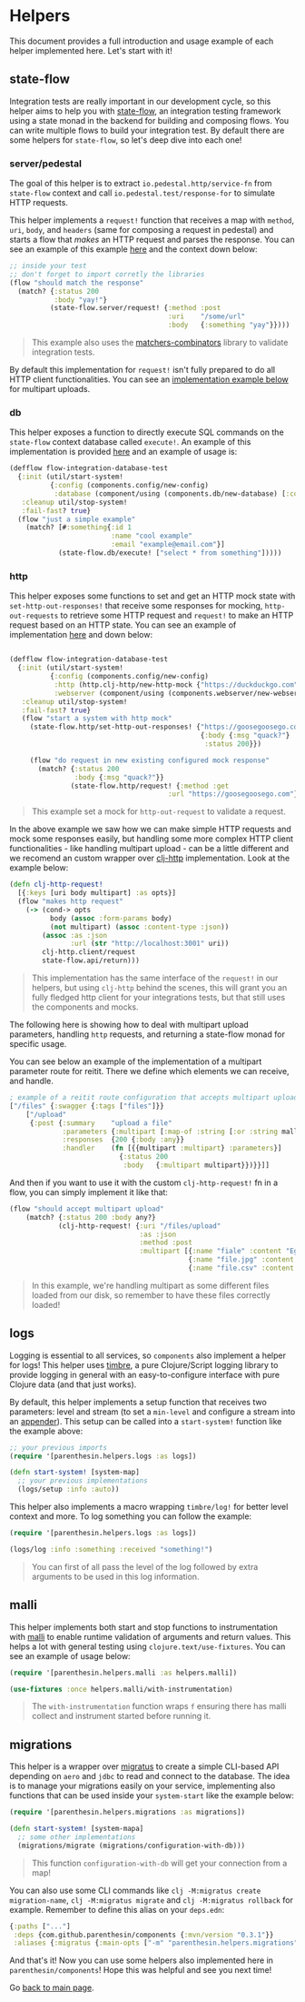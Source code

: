 # Helpers

This document provides a full introduction and usage example of each helper implemented here. Let's start with it!

## state-flow
Integration tests are really important in our development cycle, so this helper aims to help you with [state-flow](https://github.com/nubank/state-flow), an integration testing framework using a state monad in the backend for building and composing flows. You can write multiple flows to build your integration test. By default there are some helpers for `state-flow`, so let's deep dive into each one!

### server/pedestal
The goal of this helper is to extract `io.pedestal.http/service-fn` from `state-flow` context and call `io.pedestal.test/response-for` to simulate HTTP requests.

This helper implements a `request!` function that receives a map with `method`, `uri`, `body`, and `headers` (same for composing a request in pedestal) and starts a flow that *makes* an HTTP request and parses the response. You can see an example of this example [here](https://github.com/parenthesin/components/blob/main/test/integration/parenthesin/schema/system_test.clj#L79) and the context down below:
```clojure
;; inside your test
;; don't forget to import corretly the libraries
(flow "should match the response"
  (match? {:status 200
           :body "yay!"}
          (state-flow.server/request! {:method :post
                                       :uri    "/some/url"
                                       :body   {:something "yay"}})))
```
> This example also uses the [matchers-combinators](https://github.com/nubank/matcher-combinators/) library to validate integration tests.

By default this implementation for `request!` isn't fully prepared to do all HTTP client functionalities. You can see an [implementation example below](#http) for multipart uploads.
### db
This helper exposes a function to directly execute SQL commands on the `state-flow` context database called `execute!`. An example of this implementation is provided [here](https://github.com/parenthesin/components/blob/main/test/integration/parenthesin/db/jdbc_hikari_test.clj) and an example of usage is:
```clojure
(defflow flow-integration-database-test
  {:init (util/start-system!
          {:config (components.config/new-config)
           :database (component/using (components.db/new-database) [:config])})
   :cleanup util/stop-system!
   :fail-fast? true}
  (flow "just a simple example"
    (match? [#:something{:id 1
                         :name "cool example"
                         :email "example@email.com"}]
            (state-flow.db/execute! ["select * from something"]))))
```

### http
This helper exposes some functions to set and get an HTTP mock state with `set-http-out-responses!` that receive some responses for mocking, `http-out-requests` to retrieve some HTTP request and `request!` to make an HTTP request based on an HTTP state. You can see an example of implementation [here](https://github.com/parenthesin/components/blob/main/test/integration/parenthesin/http/clj_http_test.clj) and down below:
```clojure

(defflow flow-integration-database-test
  {:init (util/start-system!
          {:config (components.config/new-config)
           :http (http.clj-http/new-http-mock {"https://duckduckgo.com" {:status 200}})
           :webserver (component/using (components.webserver/new-webserver) [:config :http])})
   :cleanup util/stop-system!
   :fail-fast? true}
   (flow "start a system with http mock"
     (state-flow.http/set-http-out-responses! {"https://goosegoosego.com"
                                               {:body {:msg "quack?"}
                                                :status 200}})

     (flow "do request in new existing configured mock response"
       (match? {:status 200
                :body {:msg "quack?"}}
               (state-flow.http/request! {:method :get
                                       :url "https://goosegoosego.com"})))))
```
> This example set a mock for `http-out-request` to validate a request.

In the above example we saw how we can make simple HTTP requests and mock some responses easily, but handling some more complex HTTP client functionalities - like handling multipart upload - can be a little different and we recomend an custom wrapper over [clj-http](https://github.com/dakrone/clj-http) implementation. Look at the example below:
```clojure
(defn clj-http-request!
  [{:keys [uri body multipart] :as opts}]
  (flow "makes http request"
    (-> (cond-> opts
          body (assoc :form-params body)
          (not multipart) (assoc :content-type :json))
        (assoc :as :json
               :url (str "http://localhost:3001" uri))
        clj-http.client/request
        state-flow.api/return)))
```
> This implementation has the same interface of the `request!` in our helpers, but using `clj-http` behind the scenes, this will grant you an fully fledged http client for your integrations tests, but that still uses the components and mocks.

The following here is showing how to deal with multipart upload parameters, handling `http` requests, and returning a state-flow monad for specific usage.

You can see below an example of the implementation of a multipart parameter route for reitit. There we define which elements we can receive, and handle.
```clojure
; example of a reitit route configuration that accepts multipart uploads
["/files" {:swagger {:tags ["files"]}}
    ["/upload"
     {:post {:summary    "upload a file"
             :parameters {:multipart [:map-of :string [:or :string malli/temp-file-part]]}
             :responses  {200 {:body :any}}
             :handler    (fn [{{multipart :multipart} :parameters}]
                           {:status 200
                            :body   {:multipart multipart}})}}]]
```

And then if you want to use it with the custom `clj-http-request!` fn in a flow, you can simply implement it like that:
```clojure
(flow "should accept multipart upload"
    (match? {:status 200 :body any?}
            (clj-http-request! {:uri "/files/upload"
                                :as :json
                                :method :post
                                :multipart [{:name "fiale" :content "Eggplants"}
                                            {:name "file.jpg" :content (clojure.java.io/file "/Users/rafael.delboni/Downloads/images.jpg")}
                                            {:name "file.csv" :content (clojure.java.io/file "/Users/rafael.delboni/Downloads/file.csv")}]})))
```
> In this example, we're handling multipart as some different files loaded from our disk, so remember to have these files correctly loaded!

## logs
Logging is essential to all services, so `components` also implement a helper for logs! This helper uses [timbre](https://github.com/taoensso/timbre), a pure Clojure/Script logging library to provide logging in general with an easy-to-configure interface with pure Clojure data (and that just works).

By default, this helper implements a setup function that receives two parameters: level and stream (to set a `min-level` and configure a stream into an [appender](https://taoensso.github.io/timbre/taoensso.timbre.appenders.core.html)). This setup can be called into a `start-system!` function like the example above:
```clojure
;; your previous imports
(require '[parenthesin.helpers.logs :as logs])

(defn start-system! [system-map]
  ;; your previous implementations
  (logs/setup :info :auto))
```

This helper also implements a macro wrapping `timbre/log!` for better level context and more. To log something you can follow the example:
```clojure
(require '[parenthesin.helpers.logs :as logs])

(logs/log :info :something :received "something!")
```
> You can first of all pass the level of the log followed by extra arguments to be used in this log information.

## malli
This helper implements both start and stop functions to instrumentation with [malli](github.com/metosin/malli) to enable runtime validation of arguments and return values. This helps a lot with general testing using `clojure.text/use-fixtures`. You can see an example of usage below:
```clojure
(require '[parenthesin.helpers.malli :as helpers.malli])

(use-fixtures :once helpers.malli/with-instrumentation)
```
> The `with-instrumentation` function wraps `f` ensuring there has malli collect and instrument started before running it.

## migrations
This helper is a wrapper over [migratus](https://github.com/yogthos/migratus) to create a simple CLI-based API depending on `aero` and `jdbc` to read and connect to the database. The idea is to manage your migrations easily on your service, implementing also functions that can be used inside your `system-start` like the example below:
```clojure
(require '[parenthesin.helpers.migrations :as migrations])

(defn start-system! [system-mapa]
  ;; some other implementations
  (migrations/migrate (migrations/configuration-with-db)))
```
> This function `configuration-with-db` will get your connection from a map!

You can also use some CLI commands like `clj -M:migratus create migration-name`, `clj -M:migratus migrate` and `clj -M:migratus rollback` for example. Remember to define this alias on your `deps.edn`:
```clojure
{:paths ["..."]
 :deps {com.github.parenthesin/components {:mvn/version "0.3.1"}}
 :aliases {:migratus {:main-opts ["-m" "parenthesin.helpers.migrations"]}}}
```

And that's it! Now you can use some helpers also implemented here in `parenthesin/components`! Hope this was helpful and see you next time!

Go [back to main page](intro.md).
